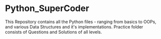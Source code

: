 # Python_SuperCoder
This Repository contains all the Python files - ranging from basics to OOPs, and various Data Structures and it's implementations. 
Practice folder consists of Questions and Solutions of all levels.
